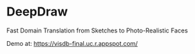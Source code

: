 # DeepDraw

Fast Domain Translation from Sketches to Photo-Realistic Faces

Demo at: https://visdb-final.uc.r.appspot.com/

